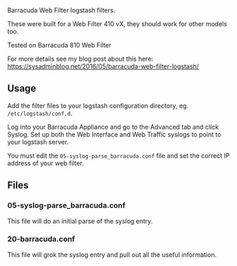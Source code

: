 Barracuda Web Filter logstash filters.

These were built for a Web Filter 410 vX, they should work for other models too.

Tested on Barracuda 810 Web Filter

For more details see my blog post about this here: https://sysadminblog.net/2016/05/barracuda-web-filter-logstash/

## Usage

Add the filter files to your logstash configuration directory, eg. `/etc/logstash/conf.d`.

Log into your Barracuda Appliance and go to the Advanced tab and click Syslog. Set up both the Web Interface and Web Traffic syslogs to point to your logstash server.

You must edit the `05-syslog-parse_barracuda.conf` file and set the correct IP address of your web filter.

## Files

### 05-syslog-parse_barracuda.conf

This file will do an initial parse of the syslog entry.

### 20-barracuda.conf

This file will grok the syslog entry and pull out all the useful information.
